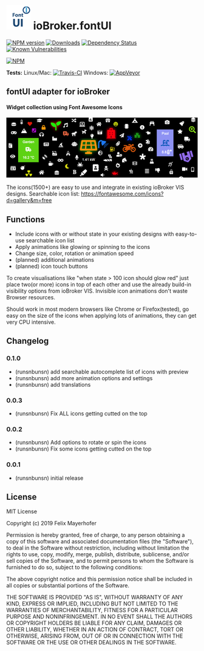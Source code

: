 <h1>
	<img src="admin/fontui.png" width="64"/>
	ioBroker.fontUI
</h1>

[![NPM version](http://img.shields.io/npm/v/iobroker.fontui.svg)](https://www.npmjs.com/package/iobroker.fontui)
[![Downloads](https://img.shields.io/npm/dm/iobroker.fontui.svg)](https://www.npmjs.com/package/iobroker.fontui)
[![Dependency Status](https://img.shields.io/david/runsnbunsn/iobroker.fontui.svg)](https://david-dm.org/runsnbunsn/iobroker.fontui)
[![Known Vulnerabilities](https://snyk.io/test/github/runsnbunsn/ioBroker.fontui/badge.svg)](https://snyk.io/test/github/runsnbunsn/ioBroker.fontui)

[![NPM](https://nodei.co/npm/iobroker.fontui.png?downloads=true)](https://nodei.co/npm/iobroker.fontui/)

**Tests:** Linux/Mac: [![Travis-CI](http://img.shields.io/travis/runsnbunsn/ioBroker.fontui/master.svg)](https://travis-ci.org/runsnbunsn/ioBroker.fontui)
Windows: [![AppVeyor](https://ci.appveyor.com/api/projects/status/github/runsnbunsn/ioBroker.fontui?branch=master&svg=true)](https://ci.appveyor.com/project/runsnbunsn/ioBroker-fontui/)

## fontUI adapter for ioBroker


#### Widget collection using Font Awesome Icons
![Example](img/icon_example.png)

The icons(1500+) are easy to use and integrate in existing ioBroker VIS designs.
Searchable icon list: https://fontawesome.com/icons?d=gallery&m=free

## Functions

* Include icons with or without state in your existing designs with easy-to-use searchable icon list
* Apply animations like glowing or spinning to the icons
* Change size, color, rotation or animation speed
* (planned) additional animations
* (planned) icon touch buttons

To create visualisations like "when state > 100 icon should glow red" just place two(or more) icons in top of each other
and use the already build-in visibility options from ioBroker VIS. Invisible icon animations don't waste Browser resources.

Should work in most modern browsers like Chrome or Firefox(tested), go easy on the size of the icons when applying lots of animations, they can get very CPU intensive.
## Changelog

### 0.1.0
* (runsnbunsn) add searchable autocomplete list of icons with preview
* (runsnbunsn) add more animation options and settings
* (runsnbunsn) add translations


### 0.0.3

* (runsnbunsn) Fix ALL icons getting cutted on the top

### 0.0.2
* (runsnbunsn) Add options to rotate or spin the icons
* (runsnbunsn) Fix some icons getting cutted on the top

### 0.0.1
* (runsnbunsn) initial release

## License
MIT License

Copyright (c) 2019 Felix Mayerhofer

Permission is hereby granted, free of charge, to any person obtaining a copy
of this software and associated documentation files (the "Software"), to deal
in the Software without restriction, including without limitation the rights
to use, copy, modify, merge, publish, distribute, sublicense, and/or sell
copies of the Software, and to permit persons to whom the Software is
furnished to do so, subject to the following conditions:

The above copyright notice and this permission notice shall be included in all
copies or substantial portions of the Software.

THE SOFTWARE IS PROVIDED "AS IS", WITHOUT WARRANTY OF ANY KIND, EXPRESS OR
IMPLIED, INCLUDING BUT NOT LIMITED TO THE WARRANTIES OF MERCHANTABILITY,
FITNESS FOR A PARTICULAR PURPOSE AND NONINFRINGEMENT. IN NO EVENT SHALL THE
AUTHORS OR COPYRIGHT HOLDERS BE LIABLE FOR ANY CLAIM, DAMAGES OR OTHER
LIABILITY, WHETHER IN AN ACTION OF CONTRACT, TORT OR OTHERWISE, ARISING FROM,
OUT OF OR IN CONNECTION WITH THE SOFTWARE OR THE USE OR OTHER DEALINGS IN THE
SOFTWARE.